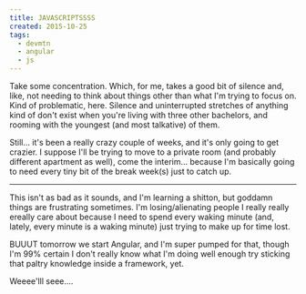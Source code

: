 ```yaml
---
title: JAVASCRIPTSSSS
created: 2015-10-25
tags:
  - devmtn
  - angular
  - js
---
```


Take some concentration. Which, for me, takes a good bit of silence and, like,
not needing to think about things other than what I'm trying to focus on. Kind
of problematic, here. Silence and uninterrupted stretches of anything kind of
don't exist when you're living with three other bachelors, and rooming with the
youngest (and most talkative) of them.

Still... it's been a really crazy couple of weeks, and it's only going to get
crazier. I suppose I'll be trying to move to a private room (and probably
different apartment as well), come the interim... because I'm basically going to
need every tiny bit of the break week(s) just to catch up.

----------

This isn't as bad as it sounds, and I'm learning a shitton, but goddamn things
are frustrating sometimes. I'm losing/alienating people I really really ereally
care about because I need to spend every waking minute (and, lately, every
minute is a waking minute) just trying to make up for time lost.

BUUUT tomorrow we start Angular, and I'm super pumped for that, though I'm 99%
certain I don't really know what I'm doing well enough try sticking that paltry
knowledge inside a framework, yet.

Weeee'lll seee....
